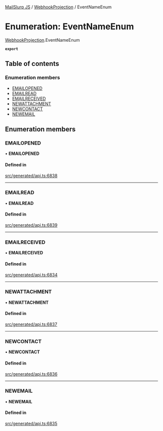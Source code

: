 [MailSlurp JS](../README.md) / [WebhookProjection](../modules/WebhookProjection.md) / EventNameEnum

# Enumeration: EventNameEnum

[WebhookProjection](../modules/WebhookProjection.md).EventNameEnum

**`export`**

## Table of contents

### Enumeration members

- [EMAILOPENED](WebhookProjection.EventNameEnum.md#emailopened)
- [EMAILREAD](WebhookProjection.EventNameEnum.md#emailread)
- [EMAILRECEIVED](WebhookProjection.EventNameEnum.md#emailreceived)
- [NEWATTACHMENT](WebhookProjection.EventNameEnum.md#newattachment)
- [NEWCONTACT](WebhookProjection.EventNameEnum.md#newcontact)
- [NEWEMAIL](WebhookProjection.EventNameEnum.md#newemail)

## Enumeration members

### EMAILOPENED

• **EMAILOPENED**

#### Defined in

[src/generated/api.ts:6838](https://github.com/mailslurp/mailslurp-client/blob/8c02983/src/generated/api.ts#L6838)

___

### EMAILREAD

• **EMAILREAD**

#### Defined in

[src/generated/api.ts:6839](https://github.com/mailslurp/mailslurp-client/blob/8c02983/src/generated/api.ts#L6839)

___

### EMAILRECEIVED

• **EMAILRECEIVED**

#### Defined in

[src/generated/api.ts:6834](https://github.com/mailslurp/mailslurp-client/blob/8c02983/src/generated/api.ts#L6834)

___

### NEWATTACHMENT

• **NEWATTACHMENT**

#### Defined in

[src/generated/api.ts:6837](https://github.com/mailslurp/mailslurp-client/blob/8c02983/src/generated/api.ts#L6837)

___

### NEWCONTACT

• **NEWCONTACT**

#### Defined in

[src/generated/api.ts:6836](https://github.com/mailslurp/mailslurp-client/blob/8c02983/src/generated/api.ts#L6836)

___

### NEWEMAIL

• **NEWEMAIL**

#### Defined in

[src/generated/api.ts:6835](https://github.com/mailslurp/mailslurp-client/blob/8c02983/src/generated/api.ts#L6835)
